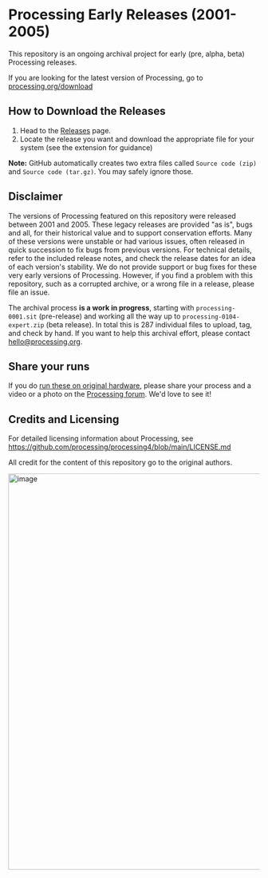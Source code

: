 # Processing Early Releases (2001-2005)
This repository is an ongoing archival project for early (pre, alpha, beta) Processing releases.

If you are looking for the latest version of Processing, go to [processing.org/download](https://processing.org/download)

## How to Download the Releases

1. Head to the [Releases](https://github.com/SableRaf/processing-revisions/releases) page.
1. Locate the release you want and download the appropriate file for your system (see the extension for guidance)

**Note:** GitHub automatically creates two extra files called `Source code (zip)` and `Source code (tar.gz)`. You may safely ignore those.

## Disclaimer
The versions of Processing featured on this repository were released between 2001 and 2005. These legacy releases are provided "as is", bugs and all, for their historical value and to support conservation efforts. Many of these versions were unstable or had various issues, often released in quick succession to fix bugs from previous versions. For technical details, refer to the included release notes, and check the release dates for an idea of each version's stability. We do not provide support or bug fixes for these very early versions of Processing. However, if you find a problem with this repository, such as a corrupted archive, or a wrong file in a release, please file an issue. 

The archival process **is a work in progress**, starting with `processing-0001.sit` (pre-release) and working all the way up to `processing-0104-expert.zip` (beta release). In total this is 287 individual files to upload, tag, and check by hand. If you want to help this archival effort, please contact hello@processing.org.

## Share your runs

If you do [run these on original hardware](https://x.com/davepvm/status/1821897927888892148), please share your process and a video or a photo on the [Processing forum](https://discourse.processing.org/). We'd love to see it!

## Credits and Licensing

For detailed licensing information about Processing, see https://github.com/processing/processing4/blob/main/LICENSE.md

All credit for the content of this repository go to the original authors.

<img width="794" alt="image" src="https://github.com/user-attachments/assets/8c7d3b52-d5f5-40cf-a18e-b1becf3a3fe1">
